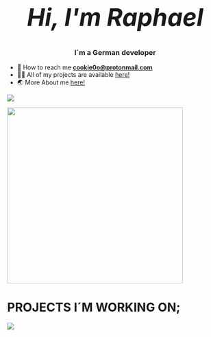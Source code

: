  # _<h1 align="center">Hi, I'm Raphael</h1>_
<h3 align="center">I´m a German developer</h3>

- 📧 How to reach me **cookie0o@protonmail.com**
- 👨‍💻 All of my projects are available [here!](https://github.com/cookie0o?tab=repositories)   
- 🌏 More About me [here!](https://cookie0o.github.io/personal-website/)  

<p align="left"> <img src="https://komarev.com/ghpvc/?username=cookie0o&label=Profile%20views&color=ff69b4&style=flat"/> </p>
<img style="width: 410px;" 
href="cookie0_o" target="_blank" rel="noreferrer" src="https://github-readme-stats.vercel.app/api?username=cookie0o&show_icons=true&theme=radical"/>

# **PROJECTS I´M WORKING ON;**   
![](https://hit.yhype.me/github/profile?user_id=81589649)   
